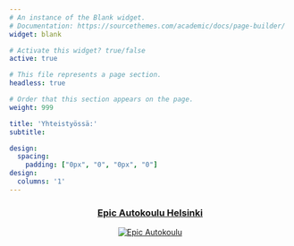 ```yaml
---
# An instance of the Blank widget.
# Documentation: https://sourcethemes.com/academic/docs/page-builder/
widget: blank

# Activate this widget? true/false
active: true

# This file represents a page section.
headless: true

# Order that this section appears on the page.
weight: 999

title: 'Yhteistyössä:'
subtitle:

design:
  spacing:
    padding: ["0px", "0", "0px", "0"]
design:
  columns: '1'
---
```

<center>

### [Epic Autokoulu Helsinki](https://www.epicautokoulu.fi/helsinki/)
<!--- #### [Lue lisää yhteistyöstämme:](/autokoulu)  
<br> --->

[![Epic Autokoulu](https://www.epicautokoulu.fi/wp-content/uploads/2013/07/asAsset-3-1.png)](https://www.epicautokoulu.fi/helsinki/)

</center>

